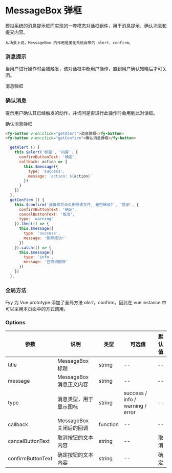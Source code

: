 # MessageBox 弹框
模拟系统的消息提示框而实现的一套模态对话框组件，用于消息提示、确认消息和提交内容。

```
从场景上说，MessageBox 的作用是美化系统自带的 alert、confirm。
```

### 消息提示
当用户进行操作时会被触发，该对话框中断用户操作，直到用户确认知晓后才可关闭。

<fy-button v-on:click="getAlert">消息弹框</fy-button>

### 确认消息
提示用户确认其已经触发的动作，并询问是否进行此操作时会用到此对话框。

<fy-button v-on:click="getConfirm">确认消息弹框</fy-button>

```html
<fy-button v-on:click="getAlert">消息弹框</fy-button>
<fy-button v-on:click="getConfirm">确认消息弹框</fy-button>
```
```js
  getAlert () {
    this.$alert('标题', '内容', {
      confirmButtonText: '确定',
      callback: action => {
        this.$message({
          type: 'success',
          message: `action: ${action}`
        })
      }
    })
  },
  getConfirm () {
    this.$confirm('此操作将永久删除该文件, 是否继续?', '提示', {
      confirmButtonText: '确定',
      cancelButtonText: '取消',
      type: 'warning'
    }).then(() => {
      this.$message({
        type: 'success',
        message: '删除成功!'
      })
    }).catch(() => {
      this.$message({
        type: 'info',
        message: '已取消删除'
      })
    })
  },
```

### 全局方法
Fyy 为 Vue.prototype 添加了全局方法 $alert，$confirm。因此在 vue instance 中可以采用本页面中的方式调用。

### Options
| 参数              | 说明                    | 类型     | 可选值                           | 默认值 |
| ----------------- | ----------------------- | -------- | -------------------------------- | :----: |
| title             | MessageBox 标题         | string   | --                               |   --   |
| message           | MessageBox 消息正文内容 | string   | --                               |   --   |
| type              | 消息类型，用于显示图标  | string   | success / info / warning / error |   --   |
| callback          | MessageBox 关闭后的回调 | function | --                               |   --   |
| cancelButtonText  | 取消按钮的文本内容      | string   | --                               |  取消  |
| confirmButtonText | 确定按钮的文本内容      | string   | --                               |  确定  |